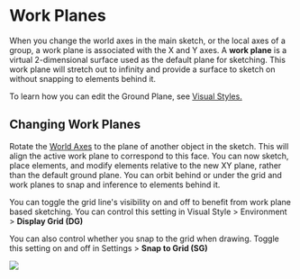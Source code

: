 # Work Planes

When you change the world axes in the main sketch, or the local axes of a group, a work plane is associated with the X and Y axes. A **work plane** is a virtual 2-dimensional surface used as the default plane for sketching. This work plane will stretch out to infinity and provide a surface to sketch on without snapping to elements behind it.

To learn how you can edit the Ground Plane, see [Visual Styles.](../formit-primer/part-i/visual-settings.md)

## Changing Work Planes

Rotate the [World Axes](world-axes.md) to the plane of another object in the sketch. This will align the active work plane to correspond to this face. You can now sketch, place elements, and modify elements relative to the new XY plane, rather than the default ground plane. You can orbit behind or under the grid and work planes to snap and inference to elements behind it.

You can toggle the grid line's visibility on and off to benefit from work plane based sketching. You can control this setting in Visual Style &gt; Environment &gt; **Display Grid \(DG\)**

You can also control whether you snap to the grid when drawing. Toggle this setting on and off in Settings &gt; **Snap to Grid \(SG\)**

![](../.gitbook/assets/work-plane.gif)

